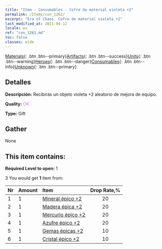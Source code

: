 ```yaml
---
title: "Item - Consumables - Cofre de material violeta +2"
permalink: /Items/con_1261/
excerpt: "Era of Chaos  Cofre de material violeta +2"
last_modified_at: 2021-04-12
locale: es
ref: "con_1261.md"
toc: false
classes: wide
---
```

 [Materials](/es/Items/){: .btn .btn--primary}[Artifacts](/es/Items/Artifacts/){: .btn .btn--success}[Units](/es/Items/Units/){: .btn .btn--warning}[Heroes](/es/Items/Heroes/){: .btn .btn--danger}[Consumables](/es/Items/Consumables/){: .btn .btn--info}[Unknown](/es/Items/Unknown/){: .btn .btn--primary}

## Detalles
 **Descripción:** Recibirás un objeto violeta +2 aleatorio de mejora de equipo.

 **Quality:** <span style="color: #DA70D6">OK</span>

 **Type:** Gift

## Gather

  None

## This item contains:

 **Required Level to open:** 1

 3 You would get **1** item  from:

  | Nr | Amount |     Item    | Drop Rate,% |
  |:---|:-------|:------------|:---------:|
  | 1 | 1 | [Mineral épico +2](/es/Items/mat_47/) | 20 | 
  | 2 | 1 | [Madera épica +2](/es/Items/mat_48/) | 20 | 
  | 3 | 1 | [Mercurio épico +2](/es/Items/mat_49/) | 20 | 
  | 4 | 1 | [Azufre épico +2](/es/Items/mat_50/) | 20 | 
  | 5 | 1 | [Gemas épicas +2](/es/Items/mat_51/) | 10 | 
  | 6 | 1 | [Cristal épico +2](/es/Items/mat_52/) | 10 | 
